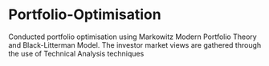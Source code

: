 # Portfolio-Optimisation
Conducted portfolio optimisation using Markowitz Modern Portfolio Theory and Black-Litterman Model. The investor market views are gathered through the use of Technical Analysis techniques 
